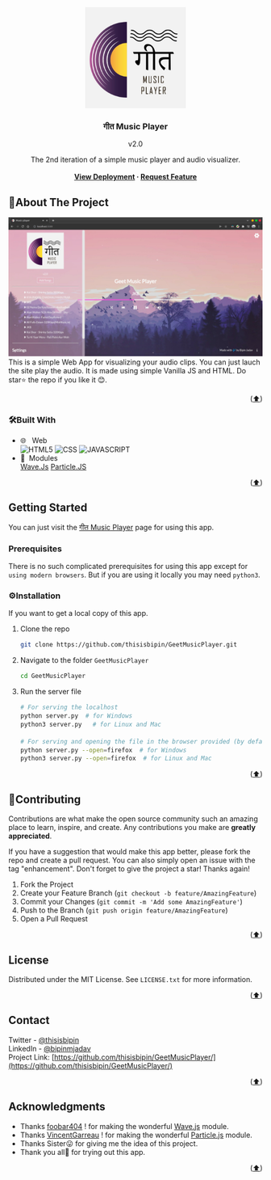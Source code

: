 <div id="top"></div>

<!-- PROJECT LOGO -->
<br />
<div align="center">
  <a href="https://github.comthisisbipin/GeetMusicPlayer">
    <img src="https://raw.githubusercontent.com/thisisbipin/GeetMusicPlayer/master/public/assets/music-logo.jpg" alt="Logo" width="200" height="200">
  </a>

<h3 align="center"> गीत Music Player</h3>
  v2.0
  <p align="center">
    The 2nd iteration of a simple music player and audio visualizer. 
    <br /><br />
    <strong>
    <a href="https://thisisbipin.github.io/GeetMusicPlayer/">View Deployment</a>
    ·
    <a href="https://github.com/thisisbipin/GeetMusicPlayer/issues">Request Feature</a>
    </strong>
  </p>
</div>

<!-- ABOUT THE PROJECT -->

## 📝About The Project

![Screenshot](https://raw.githubusercontent.com/thisisbipin/GeetMusicPlayer/master/public/assets/info/screenshot.jpg)
<br />
This is a simple Web App for visualizing your audio clips. You can just lauch the site play the audio. It is made using simple Vanilla JS and HTML. Do star⭐ the repo if you like it 😊.

<p align="right">(<a href="#top">⬆️</a>)</p>

### 🛠Built With

- 🌐 &nbsp; Web </br>
  ![HTML5](https://img.shields.io/badge/-HTML5-333333?style=flat&logo=HTML5)
  ![CSS](https://img.shields.io/badge/-CSS-333333?style=flat&logo=CSS3&logoColor=1572B6)
  ![JAVASCRIPT](https://img.shields.io/badge/-JS-333333?style=flat&logo=javascript)
- 🧾&nbsp; Modules </br>
  [Wave.Js](https://github.com/foobar404/Wave.js/)
  [Particle.JS](https://github.com/VincentGarreau/particles.js/)

<p align="right">(<a href="#top">⬆️</a>)</p>

<!-- GETTING STARTED -->

## Getting Started

You can just visit the [गीत Music Player](https://thisisbipin.github.io/GeetMusicPlayer/) page for using this app.

### Prerequisites

There is no such complicated prerequisites for using this app except for `using modern browsers`. But if you are using it locally you may need `python3`.

### ⚙Installation

If you want to get a local copy of this app.

1. Clone the repo
   ```sh
   git clone https://github.com/thisisbipin/GeetMusicPlayer.git
   ```
2. Navigate to the folder `GeetMusicPlayer`
   ```sh
   cd GeetMusicPlayer
   ```
3. Run the server file

   ```sh
   # For serving the localhost 
   python server.py  # for Windows
   python3 server.py   # for Linux and Mac
   
   # For serving and opening the file in the browser provided (by default firefox)
   python server.py --open=firefox  # for Windows
   python3 server.py --open=firefox  # for Linux and Mac
   ```

<p align="right">(<a href="#top">⬆️</a>)</p>

<!-- CONTRIBUTING -->

## 🤝Contributing

Contributions are what make the open source community such an amazing place to learn, inspire, and create. Any contributions you make are **greatly appreciated**.

If you have a suggestion that would make this app better, please fork the repo and create a pull request. You can also simply open an issue with the tag "enhancement".
Don't forget to give the project a star! Thanks again!

1. Fork the Project
2. Create your Feature Branch (`git checkout -b feature/AmazingFeature`)
3. Commit your Changes (`git commit -m 'Add some AmazingFeature'`)
4. Push to the Branch (`git push origin feature/AmazingFeature`)
5. Open a Pull Request

<p align="right">(<a href="#top">⬆️</a>)</p>

<!-- LICENSE -->

## License

Distributed under the MIT License. See `LICENSE.txt` for more information.

<p align="right">(<a href="#top">⬆️</a>)</p>

<!-- CONTACT -->

## Contact

Twitter - [@thisisbipin](https://twitter.com/thisisbipin) <br>
LinkedIn - [@bipinmjadav](https://www.linkedin.com/in/bipinmjadav/) <br>
Project Link: [https://github.com/thisisbipin/GeetMusicPlayer/](https://github.com/thisisbipin/GeetMusicPlayer/)

<p align="right">(<a href="#top">⬆️</a>)</p>

<!-- ACKNOWLEDGMENTS -->

## Acknowledgments

- Thanks [foobar404](https://github.com/foobar404/) ! for making the wonderful [Wave.js](https://github.com/foobar404/Wave.js/) module.
- Thanks [VincentGarreau](https://github.com/VincentGarreau/) ! for making the wonderful [Particle.js](https://github.com/VincentGarreau/particles.js/) module.
- Thanks Sister😛 for giving me the idea of this project.
- Thank you all🤗 for trying out this app.

<p align="right">(<a href="#top">⬆️</a>)</p>
